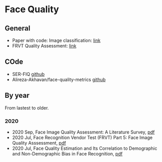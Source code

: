 # Face Quality 

## General 
* Paper with code: Image classification: [link](https://paperswithcode.com/task/image-classification) 
* FRVT Quality Assessment: [link](https://pages.nist.gov/frvt/html/frvt_quality.html) 

## COde 
* SER-FIQ [github](https://github.com/pterhoer/FaceImageQuality) 
* Alireza-Akhavan/face-quality-metrics [github](https://github.com/Alireza-Akhavan/face-quality-metrics)

## By year
From lastest to older.  

### 2020 
* 2020 Sep, Face Image Quality Assessment: A Literature Survey, [pdf](https://arxiv.org/pdf/2009.01103.pdf) 
* 2020 Jul, Face Recognition Vendor Test (FRVT) Part 5: Face Image Quality Asssessment, [pdf](https://pages.nist.gov/frvt/reports/quality/frvt_quality_report.pdf) 
* 2020 Jul, Face Quality Estimation and Its Correlation to Demographic and Non-Demographic Bias in Face Recognition, 
[pdf](https://arxiv.org/pdf/2004.01019.pdf) 

